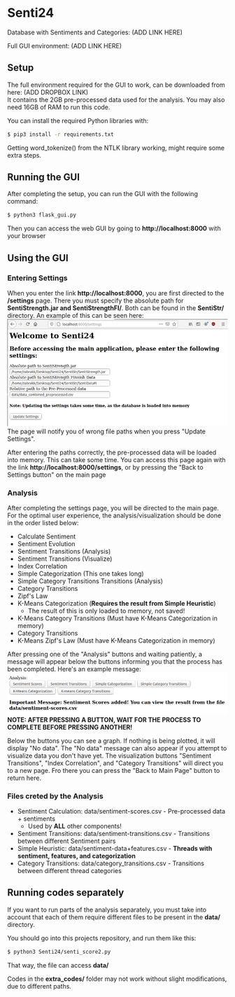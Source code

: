 # Senti24

Database with Sentiments and Categories: (ADD LINK HERE)

Full GUI environment: (ADD LINK HERE)

## Setup
The full environment required for the GUI to work, can be downloaded from here: (ADD DROPBOX LINK) </br>
It contains the 2GB pre-processed data used for the analysis. You may also need 16GB of RAM to run this code.

You can install the required Python libraries with:
```bash
$ pip3 install -r requirements.txt
```
Getting word_tokenize() from the NTLK library working, might require some extra steps.

## Running the GUI
After completing the setup, you can run the GUI with the following command:
```bash
$ python3 flask_gui.py
```
Then you can access the web GUI by going to **http://localhost:8000** with your browser

## Using the GUI

### Entering Settings
When you enter the link **http://localhost:8000**, you are first directed to the **/settings** page. There you must specify the absolute path for **SentiStrength.jar and SentiStrengthFI/**. Both can be found in the **SentiStr/** directory.
An example of this can be seen here:
![Example settings](help_img/step1.png)
The page will notify you of wrong file paths when you press "Update Settings".

After entering the paths correctly, the pre-processed data will be loaded into memory. This can take some time.
You can access this page again with the link **http://localhost:8000/settings**, or by pressing the "Back to Settings button" on the main page

### Analysis
After completing the settings page, you will be directed to the main page. For the optimal user experience, the analysis/visualization should be done in the order listed below:
* Calculate Sentiment
* Sentiment Evolution
* Sentiment Transitions (Analysis)
* Sentiment Transitions (Visualize)
* Index Correlation
* Simple Categorization (This one takes long)
* Simple Category Transitions Transitions (Analysis)
* Category Transitions
* Zipf's Law
* K-Means Categorization (**Requires the result from Simple Heuristic**) 
    * The result of this is only loaded to memory, not saved!
* K-Means Category Transitions (Must have K-Means Categorization in memory)
* Category Transitions
* K-Means Zipf's Law (Must have K-Means Categorization in memory)

After pressing one of the "Analysis" buttons and waiting patiently, a message will appear below the buttons informing you that the process has been completed.
Here's an example message:
![Sentiment Calculation Complete](help_img/step3.png)
**NOTE: AFTER PRESSING A BUTTON, WAIT FOR THE PROCESS TO COMPLETE BEFORE PRESSING ANOTHER!**

Below the buttons you can see a graph. If nothing is being plotted, it will display "No data". The "No data" message can also appear if you attempt to visualize data you don't have yet.
The visualization buttons "Sentiment Transitions", "Index Correlation", and "Category Transitions" will direct you to a new page. Fro there you can press the "Back to Main Page" button to return here. 

### Files creted by the Analysis
* Sentiment Calculation: data/sentiment-scores.csv - Pre-processed data + sentiments
    * Used by **ALL** other components!
* Sentiment Transitions: data/sentiment-transitions.csv - Transitions between different Sentiment pairs
* Simple Heuristic: data/sentiment-data+features.csv - **Threads with sentiment, features, and categorization**
* Category Transitions: data/category_transitions.csv - Transitions between different thread categories

## Running codes separately
If you want to run parts of the analysis separately, you must take into account that each of them require different files to be present in the **data/** directory.

You should go into this projects repository, and run them like this:
```bash
$ python3 Senti24/senti_score2.py
```
That way, the file can access **data/**

Codes in the **extra_codes/** folder may not work without slight modifications, due to different paths.
